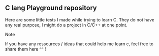 ## C lang Playground repository

Here are some little tests I made while trying to learn C.
They do not have any real purpose, I might do a project in C/C++ at one point.

> [!NOTE]
> If you have any ressources / ideas that could help me learn c, feel free to share them here ^^ !
